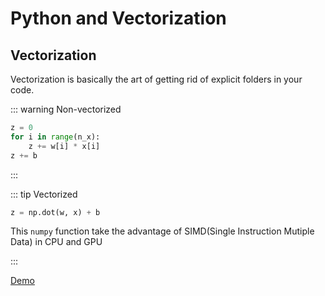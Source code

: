 # Python and Vectorization
## Vectorization
Vectorization is basically the art of getting rid of explicit folders in your code.

::: warning Non-vectorized 
```python
z = 0
for i in range(n_x):
	z += w[i] * x[i]
z += b
```
:::

::: tip Vectorized
```python
z = np.dot(w, x) + b
```
This `numpy` function take the advantage of SIMD(Single Instruction Mutiple Data) in CPU and GPU

:::

[Demo](https://nbviewer.jupyter.org/github/chuxubank/Learning-AI/blob/master/C1-Neural-Networks-and-Deep-Learning/W2-Neural-Networks-Basics/L2-Python-and-Vectorization/Vectorization%20demo.ipynb)
